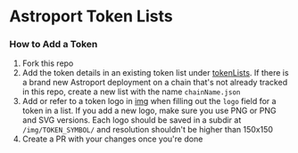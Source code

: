 # Astroport Token Lists

### How to Add a Token

1. Fork this repo
2. Add the token details in an existing token list under [tokenLists](/tokenLists). If there is a brand new Astroport deployment on a chain that's not already tracked in this repo, create a new list with the name `chainName.json`
3. Add or refer to a token logo in [img](/img) when filling out the `logo` field for a token in a list. If you add a new logo, make sure you use PNG or PNG and SVG versions. Each logo should be saved in a subdir at `/img/TOKEN_SYMBOL/` and resolution shouldn't be higher than 150x150
4. Create a PR with your changes once you're done
